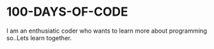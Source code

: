 # 100-DAYS-OF-CODE
I am an enthusiatic coder who wants to learn more about programming  so..Lets learn together.
